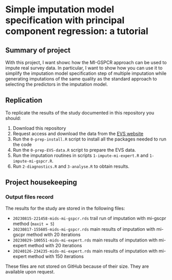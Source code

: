 # Simple imputation model specification with principal component regression: a tutorial

## Summary of project

With this project, I want showc how the MI-GSPCR approach can be used to impute real survey data. In particular, I want to show how you can use it to simplify the imputation model specification step of multiple imputation while generating imputations of the same quality as the standard approach to selecting the predictors in the imputation model.

## Replication

To replicate the results of the study documented in this repository you should:

1. Download this repository
2. Request access and download the data from the [EVS website](https://europeanvaluesstudy.eu/methodology-data-documentation/data-downloads/)
3. Run the `0-prep-install.R` script to install all the packages needed to run the code
4. Run the `0-prep-EVS-data.R` script to prepare the EVS data.
5. Run the imputation routines in scripts `1-impute-mi-expert.R` and `1-impute-mi-gspcr.R`.
6. Run `2-diagnostics.R` and `3-analyse.R` to obtain results.

## Project housekeeping

### Output files record

The results for the study are stored in the following files:

- `20230815-221458-mids-mi-gspcr.rds` trail run of imputation with mi-gscpr method (`maxit = 5`)
- `20230817-155605-mids-mi-gspcr.rds` main results of imputation with mi-gscpr method with 20 iterations
- `20230829-100551-mids-mi-expert.rds` main results of imputation with mi-expert method with 20 iterations
- `20240126-234235-mids-mi-expert.rds` main results of imputation with mi-expert method with 150 iterations

These files are not stored on GitHub because of their size. They are available upon request.